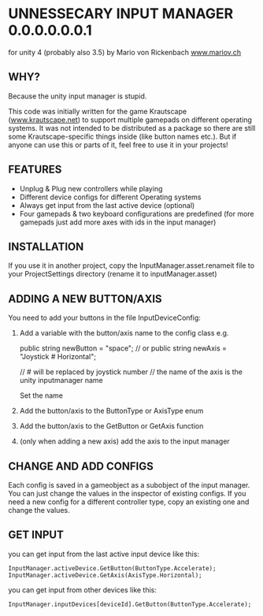 

# UNNESSECARY INPUT MANAGER 0.0.0.0.0.0.1
for unity 4 (probably also 3.5)
by Mario von Rickenbach
www.mariov.ch


## WHY? 

Because the unity input manager is stupid.

This code was initially written for the game Krautscape (www.krautscape.net) to support multiple gamepads on different operating systems. It was not intended to be distributed as a package so there are still some Krautscape-specific things inside (like button names etc.). But if anyone can use this or parts of it, feel free to use it in your projects!


## FEATURES

- Unplug & Plug new controllers while playing
- Different device configs for different Operating systems
- Always get input from the last active device (optional)
- Four gamepads & two keyboard configurations are predefined (for more gamepads just add more axes with ids in the input manager)


## INSTALLATION

If you use it in another project, copy the InputManager.asset.renameit file to your ProjectSettings directory (rename it to inputManager.asset)


## ADDING A NEW BUTTON/AXIS

You need to add your buttons in the file InputDeviceConfig:

1. Add a variable with the button/axis name to the config class e.g. 

    public string newButton = "space";
    // or
    public string newAxis = "Joystick # Horizontal"; 
    
    // # will be replaced by joystick number
    // the name of the axis is the unity inputmanager name

    Set the name 

2. Add the button/axis to the ButtonType or AxisType enum
3. Add the button/axis to the GetButton or GetAxis function
4. (only when adding a new axis) add the axis to the input manager

## CHANGE AND ADD CONFIGS

Each config is saved in a gameobject as a subobject of the input manager. You can just change the values in the inspector of existing configs. If you need a new config for a different controller type, copy an existing one and change the values. 

## GET INPUT

you can get input from the last active input device like this:

    InputManager.activeDevice.GetButton(ButtonType.Accelerate);
    InputManager.activeDevice.GetAxis(AxisType.Horizontal);

you can get input from other devices like this:

    InputManager.inputDevices[deviceId].GetButton(ButtonType.Accelerate);



	